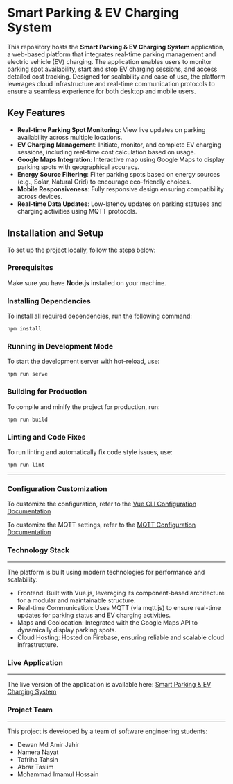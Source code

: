 # Smart Parking & EV Charging System

This repository hosts the **Smart Parking & EV Charging System** application, a web-based platform that integrates real-time parking management and electric vehicle (EV) charging. The application enables users to monitor parking spot availability, start and stop EV charging sessions, and access detailed cost tracking. Designed for scalability and ease of use, the platform leverages cloud infrastructure and real-time communication protocols to ensure a seamless experience for both desktop and mobile users.


## Key Features

- **Real-time Parking Spot Monitoring**: View live updates on parking availability across multiple locations.
- **EV Charging Management**: Initiate, monitor, and complete EV charging sessions, including real-time cost calculation based on usage.
- **Google Maps Integration**: Interactive map using Google Maps to display parking spots with geographical accuracy.
- **Energy Source Filtering**: Filter parking spots based on energy sources (e.g., Solar, Natural Grid) to encourage eco-friendly choices.
- **Mobile Responsiveness**: Fully responsive design ensuring compatibility across devices.
- **Real-time Data Updates**: Low-latency updates on parking statuses and charging activities using MQTT protocols.


## Installation and Setup

To set up the project locally, follow the steps below:

### Prerequisites

Make sure you have **Node.js** installed on your machine.

### Installing Dependencies

To install all required dependencies, run the following command:

`npm install`

### Running in Development Mode
To start the development server with hot-reload, use:

`npm run serve`

### Building for Production
To compile and minify the project for production, run:

`npm run build`

### Linting and Code Fixes
To run linting and automatically fix code style issues, use:

`npm run lint`

---


### Configuration Customization

To customize the configuration, refer to the [Vue CLI Configuration Documentation](https://cli.vuejs.org/config/)

 To customize the MQTT settings, refer to the [MQTT Configuration Documentation](https://www.hivemq.com/blog/mqtt-client-library-mqtt-js/)


### Technology Stack
---

The platform is built using modern technologies for performance and scalability:

- Frontend: Built with Vue.js, leveraging its component-based architecture for a modular and maintainable structure.
- Real-time Communication: Uses MQTT (via mqtt.js) to ensure real-time updates for parking status and EV charging activities.
- Maps and Geolocation: Integrated with the Google Maps API to dynamically display parking spots.
- Cloud Hosting: Hosted on Firebase, ensuring reliable and scalable cloud infrastructure.

### Live Application
---

The live version of the application is available here: [Smart Parking & EV Charging System](https://smart-parking-app-e0a65.web.app/)


### Project Team
---

This project is developed by a team of software engineering students:

- Dewan Md Amir Jahir
- Namera Nayat
- Tafriha Tahsin
- Abrar Taslim
- Mohammad Imamul Hossain
